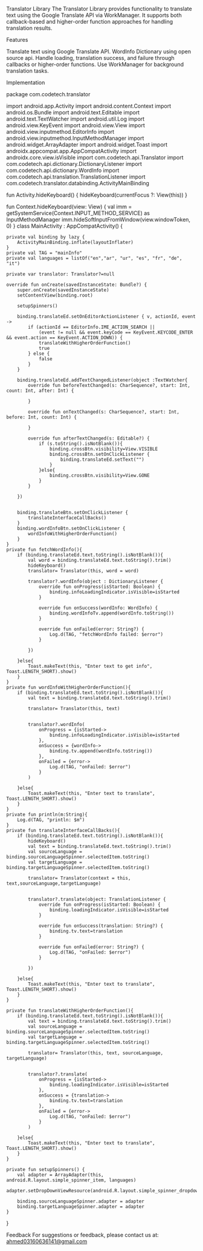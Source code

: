 Translator Library
The Translator Library provides functionality to translate text using the Google Translate API via WorkManager. 
It supports both callback-based and higher-order function approaches for handling translation results.

Features

Translate text using Google Translate API.
WordInfo Dictionary using open source api.
Handle loading, translation success, and failure through callbacks or higher-order functions.
Use WorkManager for background translation tasks.

Implementation

package com.codetech.translator

import android.app.Activity
import android.content.Context
import android.os.Bundle
import android.text.Editable
import android.text.TextWatcher
import android.util.Log
import android.view.KeyEvent
import android.view.View
import android.view.inputmethod.EditorInfo
import android.view.inputmethod.InputMethodManager
import android.widget.ArrayAdapter
import android.widget.Toast
import androidx.appcompat.app.AppCompatActivity
import androidx.core.view.isVisible
import com.codetech.api.Translator
import com.codetech.api.dictionary.DictionaryListener
import com.codetech.api.dictionary.WordInfo
import com.codetech.api.translation.TranslationListener
import com.codetech.translator.databinding.ActivityMainBinding

fun Activity.hideKeyboard() {
    hideKeyboard(currentFocus ?: View(this))
}

fun Context.hideKeyboard(view: View) {
    val imm = getSystemService(Context.INPUT_METHOD_SERVICE) as InputMethodManager
    imm.hideSoftInputFromWindow(view.windowToken, 0)
}
class MainActivity : AppCompatActivity() {

    private val binding by lazy {
        ActivityMainBinding.inflate(layoutInflater)
    }
    private val TAG = "mainInfo"
    private val languages = listOf("en","ar", "ur", "es", "fr", "de", "it")

    private var translator: Translator?=null

    override fun onCreate(savedInstanceState: Bundle?) {
        super.onCreate(savedInstanceState)
        setContentView(binding.root)

        setupSpinners()

        binding.translateEd.setOnEditorActionListener { v, actionId, event ->
            if (actionId == EditorInfo.IME_ACTION_SEARCH ||
                (event != null && event.keyCode == KeyEvent.KEYCODE_ENTER && event.action == KeyEvent.ACTION_DOWN)) {
                translateWithHigherOrderFunction()
                true
            } else {
                false
            }
        }

        binding.translateEd.addTextChangedListener(object :TextWatcher{
            override fun beforeTextChanged(s: CharSequence?, start: Int, count: Int, after: Int) {

            }

            override fun onTextChanged(s: CharSequence?, start: Int, before: Int, count: Int) {

            }

            override fun afterTextChanged(s: Editable?) {
                if (s.toString().isNotBlank()){
                    binding.crossBtn.visibility=View.VISIBLE
                    binding.crossBtn.setOnClickListener {
                        binding.translateEd.setText("")
                    }
                }else{
                    binding.crossBtn.visibility=View.GONE
                }
            }

        })


        binding.translateBtn.setOnClickListener {
            translateInterfaceCallBacks()
        }
        binding.wordInfoBtn.setOnClickListener {
            wordInfoWithHigherOrderFunction()
        }
    }
    private fun fetchWordInfo(){
        if (binding.translateEd.text.toString().isNotBlank()){
            val word = binding.translateEd.text.toString().trim()
            hideKeyboard()
            translator= Translator(this, word = word)

            translator?.wordInfo(object : DictionaryListener {
                override fun onProgress(isStarted: Boolean) {
                    binding.infoLoadingIndicator.isVisible=isStarted
                }

                override fun onSuccess(wordInfo: WordInfo) {
                    binding.wordInfoTv.append(wordInfo.toString())
                }

                override fun onFailed(error: String?) {
                    Log.d(TAG, "fetchWordInfo failed: $error")
                }

            })

        }else{
            Toast.makeText(this, "Enter text to get info", Toast.LENGTH_SHORT).show()
        }
    }
    private fun wordInfoWithHigherOrderFunction(){
        if (binding.translateEd.text.toString().isNotBlank()){
            val text = binding.translateEd.text.toString().trim()

            translator= Translator(this, text)


            translator?.wordInfo(
                onProgress = {isStarted->
                    binding.infoLoadingIndicator.isVisible=isStarted
                },
                onSuccess = {wordInfo->
                    binding.tv.append(wordInfo.toString())
                },
                onFailed = {error->
                    Log.d(TAG, "onFailed: $error")
                }
            )

        }else{
            Toast.makeText(this, "Enter text to translate", Toast.LENGTH_SHORT).show()
        }
    }
    private fun println(m:String){
        Log.d(TAG, "println: $m")
    }
    private fun translateInterfaceCallBacks(){
        if (binding.translateEd.text.toString().isNotBlank()){
            hideKeyboard()
            val text = binding.translateEd.text.toString().trim()
            val sourceLanguage = binding.sourceLanguageSpinner.selectedItem.toString()
            val targetLanguage = binding.targetLanguageSpinner.selectedItem.toString()

            translator= Translator(context = this, text,sourceLanguage,targetLanguage)


            translator?.translate(object: TranslationListener {
                override fun onProgress(isStarted: Boolean) {
                    binding.loadingIndicator.isVisible=isStarted
                }

                override fun onSuccess(translation: String?) {
                    binding.tv.text=translation
                }

                override fun onFailed(error: String?) {
                    Log.d(TAG, "onFailed: $error")
                }

            })

        }else{
            Toast.makeText(this, "Enter text to translate", Toast.LENGTH_SHORT).show()
        }
    }

    private fun translateWithHigherOrderFunction(){
        if (binding.translateEd.text.toString().isNotBlank()){
            val text = binding.translateEd.text.toString().trim()
            val sourceLanguage = binding.sourceLanguageSpinner.selectedItem.toString()
            val targetLanguage = binding.targetLanguageSpinner.selectedItem.toString()

            translator= Translator(this, text, sourceLanguage, targetLanguage)


            translator?.translate(
                onProgress = {isStarted->
                    binding.loadingIndicator.isVisible=isStarted
                },
                onSuccess = {translation->
                    binding.tv.text=translation
                },
                onFailed = {error->
                    Log.d(TAG, "onFailed: $error")
                }
            )

        }else{
            Toast.makeText(this, "Enter text to translate", Toast.LENGTH_SHORT).show()
        }
    }

    private fun setupSpinners() {
        val adapter = ArrayAdapter(this, android.R.layout.simple_spinner_item, languages)
        adapter.setDropDownViewResource(android.R.layout.simple_spinner_dropdown_item)

        binding.sourceLanguageSpinner.adapter = adapter
        binding.targetLanguageSpinner.adapter = adapter
    }
}

Feedback
For suggestions or feedback, please contact us at: ahmed03160636141@gmail.com

